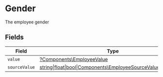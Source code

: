 # Gender

The employee gender


## Fields

| Field                                                                                                          | Type                                                                                                           | Required                                                                                                       | Description                                                                                                    |
| -------------------------------------------------------------------------------------------------------------- | -------------------------------------------------------------------------------------------------------------- | -------------------------------------------------------------------------------------------------------------- | -------------------------------------------------------------------------------------------------------------- |
| `value`                                                                                                        | [?Components\EmployeeValue](../../Models/Components/EmployeeValue.md)                                          | :heavy_minus_sign:                                                                                             | N/A                                                                                                            |
| `sourceValue`                                                                                                  | [string\|float\|bool\|Components\EmployeeSourceValue4\|array\|null](../../Models/Components/EmployeeSourceValue.md) | :heavy_minus_sign:                                                                                             | N/A                                                                                                            |